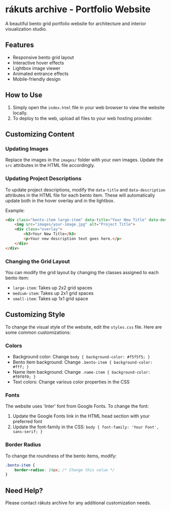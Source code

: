 # rákuts archive - Portfolio Website

A beautiful bento grid portfolio website for architecture and interior visualization studio.

## Features

- Responsive bento grid layout
- Interactive hover effects
- Lightbox image viewer
- Animated entrance effects
- Mobile-friendly design

## How to Use

1. Simply open the `index.html` file in your web browser to view the website locally.
2. To deploy to the web, upload all files to your web hosting provider.

## Customizing Content

### Updating Images

Replace the images in the `images/` folder with your own images. Update the `src` attributes in the HTML file accordingly.

### Updating Project Descriptions

To update project descriptions, modify the `data-title` and `data-description` attributes in the HTML file for each bento item. These will automatically update both in the hover overlay and in the lightbox.

Example:
```html
<div class="bento-item large-item" data-title="Your New Title" data-description="Your new description text goes here.">
    <img src="images/your-image.jpg" alt="Project Title">
    <div class="overlay">
        <h3>Your New Title</h3>
        <p>Your new description text goes here.</p>
    </div>
</div>
```

### Changing the Grid Layout

You can modify the grid layout by changing the classes assigned to each bento item:

- `large-item`: Takes up 2x2 grid spaces
- `medium-item`: Takes up 2x1 grid spaces
- `small-item`: Takes up 1x1 grid space

## Customizing Style

To change the visual style of the website, edit the `styles.css` file. Here are some common customizations:

### Colors

- Background color: Change `body { background-color: #f5f5f5; }`
- Bento item background: Change `.bento-item { background-color: #fff; }`
- Name item background: Change `.name-item { background-color: #f0f0f0; }`
- Text colors: Change various color properties in the CSS

### Fonts

The website uses 'Inter' font from Google Fonts. To change the font:

1. Update the Google Fonts link in the HTML head section with your preferred font
2. Update the font-family in the CSS: `body { font-family: 'Your Font', sans-serif; }`

### Border Radius

To change the roundness of the bento items, modify:
```css
.bento-item {
    border-radius: 24px; /* Change this value */
}
```

## Need Help?

Please contact rákuts archive for any additional customization needs. 